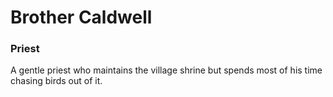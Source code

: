 # Brother Caldwell
### Priest

A gentle priest who maintains the village shrine but spends most of his time chasing birds out of it.